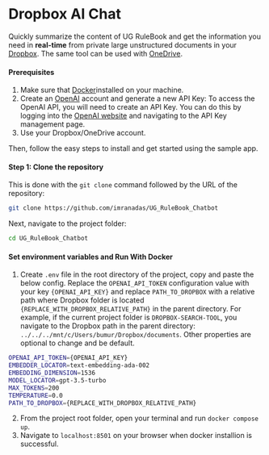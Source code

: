 # Dropbox AI Chat

Quickly summarize the content of UG RuleBook and get the information you need in **real-time** from private large unstructured documents in your [Dropbox](https://dropbox.com/). The same tool can be used with [OneDrive](https://onedrive.live.com/login/).

#### Prerequisites

1. Make sure that [Docker](https://www.docker.com/products/docker-desktop/)installed on your machine.
2. Create an [OpenAI](https://openai.com/) account and generate a new API Key: To access the OpenAI API, you will need to create an API Key. You can do this by logging into the [OpenAI website](https://openai.com/product) and navigating to the API Key management page.
3. Use your Dropbox/OneDrive account.

Then, follow the easy steps to install and get started using the sample app.

#### Step 1: Clone the repository

This is done with the `git clone` command followed by the URL of the repository:

```bash
git clone https://github.com/imranadas/UG_RuleBook_Chatbot
```

Next,  navigate to the project folder:

```bash
cd UG_RuleBook_Chatbot
```

#### Set environment variables and Run With Docker

1. Create `.env` file in the root directory of the project, copy and paste the below config. Replace the `OPENAI_API_TOKEN` configuration value with your key `{OPENAI_API_KEY}` and replace `PATH_TO_DROPBOX` with a relative path where Dropbox folder is located `{REPLACE_WITH_DROPBOX_RELATIVE_PATH}` in the parent directory. For example, if the current project folder is `DROPBOX-SEARCH-TOOL`, you navigate to the Dropbox path in the parent directory: `../../../mnt/c/Users/bumur/Dropbox/documents`. Other properties are optional to change and be default.

```bash
OPENAI_API_TOKEN={OPENAI_API_KEY}
EMBEDDER_LOCATOR=text-embedding-ada-002
EMBEDDING_DIMENSION=1536
MODEL_LOCATOR=gpt-3.5-turbo
MAX_TOKENS=200
TEMPERATURE=0.0
PATH_TO_DROPBOX={REPLACE_WITH_DROPBOX_RELATIVE_PATH}
```

2. From the project root folder, open your terminal and run `docker compose up`.
3. Navigate to `localhost:8501` on your browser when docker installion is successful.
